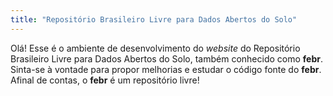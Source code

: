 ```yaml
---
title: "Repositório Brasileiro Livre para Dados Abertos do Solo"
---
```


Olá! Esse é o ambiente de desenvolvimento do *website* do Repositório Brasileiro Livre 
para Dados Abertos do Solo, também conhecido como **febr**. Sinta-se à vontade para propor
melhorias e estudar o código fonte do **febr**. Afinal de contas, o **febr** é um 
repositório livre!
